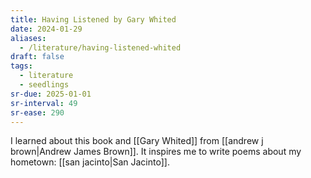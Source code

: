 ```yaml
---
title: Having Listened by Gary Whited
date: 2024-01-29
aliases:
  - /literature/having-listened-whited
draft: false
tags:
  - literature
  - seedlings
sr-due: 2025-01-01
sr-interval: 49
sr-ease: 290
---
```

I learned about this book and [[Gary Whited]] from [[andrew j brown|Andrew James Brown]]. It inspires me to write poems about my hometown: [[san jacinto|San Jacinto]].